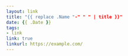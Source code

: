 ```yaml
---
layout: link
title: "{{ replace .Name "-" " " | title }}"
date: {{ .Date }}
tags:
- link
link: true
linkurl: https://example.com/
---
```

